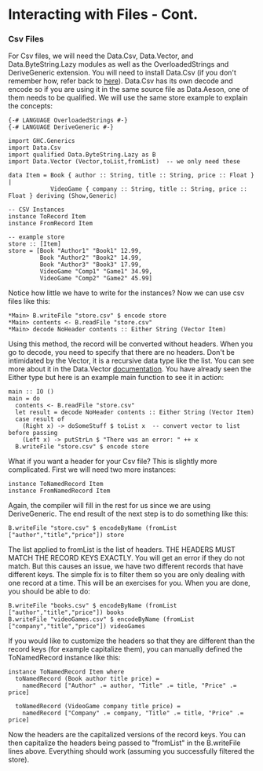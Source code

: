 # Interacting with Files - Cont.

### Csv Files

For Csv files, we will need the Data.Csv, Data.Vector, and Data.ByteString.Lazy modules as well as the OverloadedStrings and DeriveGeneric extension. You will need to install Data.Csv (if you don't remember how, refer back to [here](../chapter-2/useful-tricks.md#installing-modules-with-cabal)). Data.Csv has its own decode and encode so if you are using it in the same source file as Data.Aeson, one of them needs to be qualified. We will use the same store example to explain the concepts:

```
{-# LANGUAGE OverloadedStrings #-}
{-# LANGUAGE DeriveGeneric #-}

import GHC.Generics
import Data.Csv
import qualified Data.ByteString.Lazy as B
import Data.Vector (Vector,toList,fromList)  -- we only need these

data Item = Book { author :: String, title :: String, price :: Float } |
            VideoGame { company :: String, title :: String, price :: Float } deriving (Show,Generic)

-- CSV Instances
instance ToRecord Item
instance FromRecord Item

-- example store
store :: [Item]
store = [Book "Author1" "Book1" 12.99,
         Book "Author2" "Book2" 14.99,
         Book "Author3" "Book3" 17.99,
         VideoGame "Comp1" "Game1" 34.99,
         VideoGame "Comp2" "Game2" 45.99]
```

Notice how little we have to write for the instances? Now we can use csv files like this:

```
*Main> B.writeFile "store.csv" $ encode store
*Main> contents <- B.readFile "store.csv"
*Main> decode NoHeader contents :: Either String (Vector Item)
```

Using this method, the record will be converted without headers. When you go to decode, you need to specify that there are no headers. Don't be intimidated by the Vector, it is a recursive data type like the list. You can see more about it in the Data.Vector [documentation](https://hackage.haskell.org/package/vector-0.12.3.1/docs/Data-Vector.html). You have already seen the Either type but here is an example main function to see it in action:

```
main :: IO ()
main = do
  contents <- B.readFile "store.csv"
  let result = decode NoHeader contents :: Either String (Vector Item)
  case result of
    (Right x) -> doSomeStuff $ toList x  -- convert vector to list before passing
    (Left x) -> putStrLn $ "There was an error: " ++ x
  B.writeFile "store.csv" $ encode store
```

What if you want a header for your Csv file? This is slightly more complicated. First we will need two more instances:

```
instance ToNamedRecord Item
instance FromNamedRecord Item
```

Again, the compiler will fill in the rest for us since we are using DeriveGeneric. The end result of the next step is to do something like this:

```
B.writeFile "store.csv" $ encodeByName (fromList ["author","title","price"]) store
```

The list applied to fromList is the list of headers. THE HEADERS MUST MATCH THE RECORD KEYS EXACTLY. You will get an error if they do not match. But this causes an issue, we have two different records that have different keys. The simple fix is to filter them so you are only dealing with one record at a time. This will be an exercises for you. When you are done, you should be able to do:

```
B.writeFile "books.csv" $ encodeByName (fromList ["author","title","price"]) books
B.writeFile "videoGames.csv" $ encodeByName (fromList ["company","title","price"]) videoGames
```

If you would like to customize the headers so that they are different than the record keys (for example capitalize them), you can manually defined the ToNamedRecord instance like this:

```
instance ToNamedRecord Item where
  toNamedRecord (Book author title price) = 
    namedRecord ["Author" .= author, "Title" .= title, "Price" .= price]
    
  toNamedRecord (VideoGame company title price) = 
    namedRecord ["Company" .= company, "Title" .= title, "Price" .= price]
```

Now the headers are the capitalized versions of the record keys. You can then capitalize the headers being passed to "fromList" in the B.writeFile lines above. Everything should work (assuming you successfully filtered the store).
